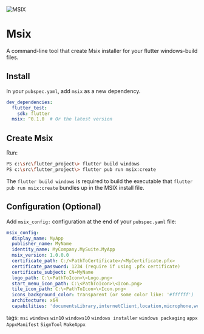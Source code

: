 ![MSIX](https://news.thewindowsclub.com/wp-content/uploads/2018/07/MSIX.jpg)

# Msix
A command-line tool that create Msix installer for your flutter windows-build files.

## Install

In your `pubspec.yaml`, add `msix` as a new dependency.

```yaml
dev_dependencies:
  flutter_test:
    sdk: flutter
  msix: ^0.1.0  # Or the latest version
```


## Create Msix
Run:

```bash
PS c:\src\flutter_project\> flutter build windows
PS c:\src\flutter_project\> flutter pub run msix:create
```

The `flutter build windows` is required to build the executable that
`flutter pub run msix:create` bundles up in the MSIX install file.

## Configuration (Optional)
Add `msix_config:` configuration at the end of your `pubspec.yaml` file:
```yaml
msix_config:
  display_name: MyApp
  publisher_name: MyName
  identity_name: MyCompany.MySuite.MyApp
  msix_version: 1.0.0.0
  certificate_path: C:/<PathToCertificate>/<MyCertificate.pfx>
  certificate_password: 1234 (require if using .pfx certificate)
  certificate_subject: CN=MyName
  logo_path: C:\<PathToIcon>\<Logo.png>
  start_menu_icon_path: C:\<PathToIcon>\<Icon.png>
  tile_icon_path: C:\<PathToIcon>\<Icon.png>
  icons_background_color: transparent (or some color like: '#ffffff')
  architecture: x64
  capabilities: 'documentsLibrary,internetClient,location,microphone,webcam'
```
tags: `msi` `windows` `win10` `windows10` `windows installer` `windows packaging` `appx` `AppxManifest` `SignTool` `MakeAppx`
